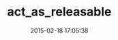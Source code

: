 ---
layout: post
title:  "act_as_releasable"
repo:   "gregoriokusowski/act_as_releasable"
date:   2015-02-18 17:05:38
gemurl: https://github.com/gregoriokusowski/act_as_releasable
---